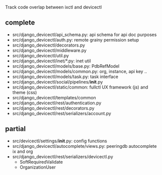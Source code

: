 Track code overlap between ixctl and devicectl

## complete 
- src/django_devicectl/api_schema.py: api schema for api doc purposes
- src/django_devicectl/auth.py: remote grainy permission setup
- src/django_devicectl/decorators.py
- src/django_devicectl/middleware.py
- src/django_devicectl/util.py
- src/django_devicectl/inet/*.py: inet util
- src/django_devicectl/models/base.py: PdbRefModel
- src/django_devicectl/models/common.py: org, instance, api key ..
- src/django_devicectl/models/task.py: task interface
- src/django_devicectl/social/pipelines/__init__.py
- src/django_devicectl/static/common: fullctl UX framework (js) and theme (css)
- src/django_devicectl/templates/common
- src/django_devicectl/rest/authentication.py
- src/django_devicectl/rest/decorators.py
- src/django_devicectl/rest/serializers/account.py


## partial
- src/devicectl/settings/__init__.py: config functions
- src/django_devicectl/autocomplete/views.py: peeringdb autocomplete ix and org
- src/django_devicectl/rest/serializers/devicectl.py
  - SoftRequiredValidate
  - OrganizationUser
